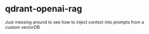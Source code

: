 # qdrant-openai-rag

Just messing around to see how to inject context into prompts from a custom vectorDB
